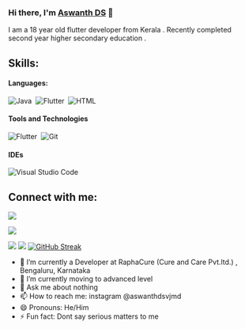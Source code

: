 ### Hi there, I'm [Aswanth DS](https://Aswanthds.github.io) 👋

I am a 18 year old flutter developer from Kerala . Recently completed second year higher secondary education .



## Skills:

#### Languages:

![Java](https://img.shields.io/badge/Java-ED8B00?style=for-the-badge&logo=java&logoColor=white&color=orange)&nbsp;
![Flutter](https://img.shields.io/badge/dart-ED8B00?style=for-the-badge&logo=dart&logoColor=blue&color=black)&nbsp;
![HTML](https://img.shields.io/badge/html5-ED8B00?style=for-the-badge&logo=html5&logoColor=red&color=white)&nbsp;

#### Tools and Technologies

![Flutter](https://img.shields.io/badge/flutter-ED8B00?style=for-the-badge&logo=flutter&logoColor=black&color=blue)&nbsp;
![Git](https://img.shields.io/badge/GIT-E44C30?style=for-the-badge&logo=git&logoColor=white)&nbsp;


#### IDEs

![Visual Studio Code](https://img.shields.io/badge/Visual%20Studio%20Code-0078d7.svg?style=for-the-badge&logo=visual-studio-code&logoColor=white)&nbsp;



## Connect with me:

<p align = "center">

[<img src="https://img.shields.io/badge/linkedin-%2312100E.svg?&style=for-the-badge&logo=linkedin&logoColor=white&color=black" />](https://www.linkedin.com/in/aswanth-ds-417745231/)

[<img src="https://img.shields.io/badge/instagram-%2312100E.svg?&style=for-the-badge&logo=instagram&logoColor=white&color=black" />](https://www.instagram.com/ashh_the_code/)
</p>




[<img src="https://github-profile-trophy.vercel.app/?username=Aswanthds&row=2&column=3" />](https://github.com/ryo-ma/github-profile-trophy)
[<img src="https://github-readme-stats.vercel.app/api?username=Aswanthds&theme=algolia&count_private=true&include_all_commits=true&show_icons=true" />](https://github.com/anuraghazra/github-readme-stats)
[![GitHub Streak](https://github-readme-streak-stats.herokuapp.com/?user=Aswanthds&theme=dark)](https://github.com/DenverCoder1/github-readme-streak-stats)



- 🔭 I’m currently a Developer at RaphaCure (Cure and Care Pvt.ltd.) , Bengaluru, Karnataka
- 🌱 I’m currently moving to advanced level
- 💬 Ask me about nothing
- 📫 How to reach me: instagram @aswanthdsvjmd
- 😄 Pronouns: He/Him
- ⚡ Fun fact: Dont say serious matters to me


